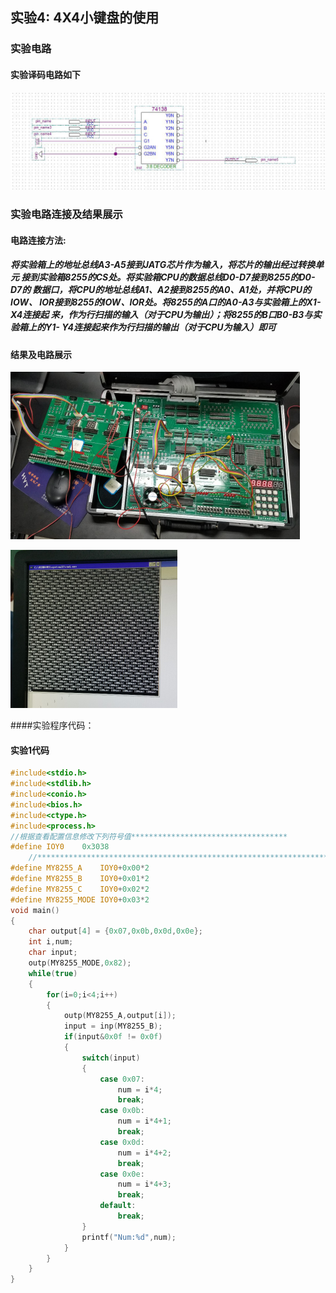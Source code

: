 ## 实验4: 4X4小键盘的使用

### 实验电路

#### 实验译码电路如下

![4-1](lab4-1.png)

### 实验电路连接及结果展示

#### 电路连接方法:

##### 将实验箱上的地址总线A3-A5接到JATG芯片作为输入，将芯片的输出经过转换单元	接到实验箱8255的CS处。将实验箱CPU的数据总线D0-D7接到8255的D0-D7的	数据口，将CPU的地址总线A1、A2接到8255的A0、A1处，并将CPU的IOW、	IOR接到8255的IOW、IOR处。将8255的A口的A0-A3与实验箱上的X1-X4连接起	来，作为行扫描的输入（对于CPU为输出）；将8255的B口B0-B3与实验箱上的Y1-	Y4连接起来作为行扫描的输出（对于CPU为输入）即可

#### 结果及电路展示

![4-2](lab4-2.png)

![4-3](lab4-3.png)



####实验程序代码：

#### 实验1代码

```c
#include<stdio.h>  
#include<stdlib.h>  
#include<conio.h>  
#include<bios.h>  
#include<ctype.h>  
#include<process.h>  
//根据查看配置信息修改下列符号值***********************************  
#define IOY0    0x3038  
	//*****************************************************************  
#define MY8255_A    IOY0+0x00*2  
#define MY8255_B    IOY0+0x01*2  
#define MY8255_C    IOY0+0x02*2  
#define MY8255_MODE IOY0+0x03*2  
void main()
{
    char output[4] = {0x07,0x0b,0x0d,0x0e};
    int i,num;
    char input;
    outp(MY8255_MODE,0x82);
    while(true)
    {
        for(i=0;i<4;i++)
        {
            outp(MY8255_A,output[i]);
            input = inp(MY8255_B);
            if(input&0x0f != 0x0f)
            {
                switch(input)
                {
                    case 0x07:
                        num = i*4;
                        break;
                    case 0x0b:
                        num = i*4+1;
                      	break;
                    case 0x0d:
                        num = i*4+2;
                        break;
                    case 0x0e:
                        num = i*4+3;
                        break;
                    default:
                        break;
                }
                printf("Num:%d",num);
            }
        }
    }
}     
```
